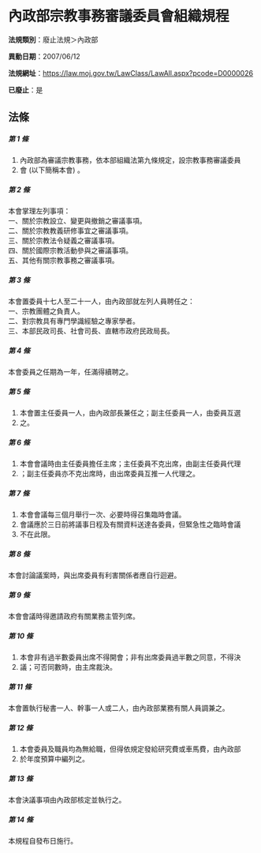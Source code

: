 # 內政部宗教事務審議委員會組織規程

**法規類別**：廢止法規＞內政部

**異動日期**：2007/06/12  

**法規網址**：https://law.moj.gov.tw/LawClass/LawAll.aspx?pcode=D0000026

**已廢止**：是



## 法條
##### 第 1 條
1. 內政部為審議宗教事務，依本部組織法第九條規定，設宗教事務審議委員
1. 會 (以下簡稱本會) 。

##### 第 2 條
本會掌理左列事項：  
一、關於宗教設立、變更與撤銷之審議事項。  
二、關於宗教教義研修事宜之審議事項。  
三、關於宗教法令疑義之審議事項。  
四、關於國際宗教活動參與之審議事項。  
五、其他有關宗教事務之審議事項。

##### 第 3 條
本會置委員十七人至二十一人，由內政部就左列人員聘任之：  
一、宗教團體之負責人。  
二、對宗教具有專門學識經驗之專家學者。  
三、本部民政司長、社會司長、直轄市政府民政局長。

##### 第 4 條
本會委員之任期為一年，任滿得續聘之。

##### 第 5 條
1. 本會置主任委員一人，由內政部長兼任之；副主任委員一人，由委員互選
1. 之。

##### 第 6 條
1. 本會會議時由主任委員擔任主席；主任委員不克出席，由副主任委員代理
1. ；副主任委員亦不克出席時，由出席委員互推一人代理之。

##### 第 7 條
1. 本會會議每三個月舉行一次、必要時得召集臨時會議。
1. 會議應於三日前將議事日程及有關資料送達各委員，但緊急性之臨時會議
1. 不在此限。

##### 第 8 條
本會討論議案時，與出席委員有利害關係者應自行迴避。

##### 第 9 條
本會會議時得邀請政府有關業務主管列席。

##### 第 10 條
1. 本會非有過半數委員出席不得開會；非有出席委員過半數之同意，不得決
1. 議；可否同數時，由主席裁決。

##### 第 11 條
本會置執行秘書一人、幹事一人或二人，由內政部業務有關人員調兼之。

##### 第 12 條
1. 本會委員及職員均為無給職，但得依規定發給研究費或車馬費，由內政部
1. 於年度預算中編列之。

##### 第 13 條
本會決議事項由內政部核定並執行之。

##### 第 14 條
本規程自發布日施行。


